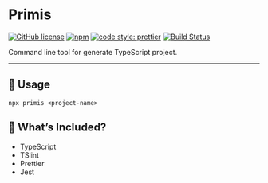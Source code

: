 # Primis

[![GitHub license](https://img.shields.io/badge/license-MIT-blue.svg)](https://github.com/aofleejay/primis/blob/master/LICENSE.md)
[![npm](https://img.shields.io/npm/v/primis.svg?color=blue)](https://www.npmjs.com/package/primis)
[![code style: prettier](https://img.shields.io/badge/code_style-prettier-ff69b4.svg)](https://github.com/prettier/prettier)
[![Build Status](https://travis-ci.org/aofleejay/primis.svg?branch=master)](https://travis-ci.org/aofleejay/primis)

Command line tool for generate TypeScript project.

<hr/>

## 🚀 Usage

```
npx primis <project-name>
```

## 🔧 What’s Included?

- TypeScript
- TSlint
- Prettier
- Jest
